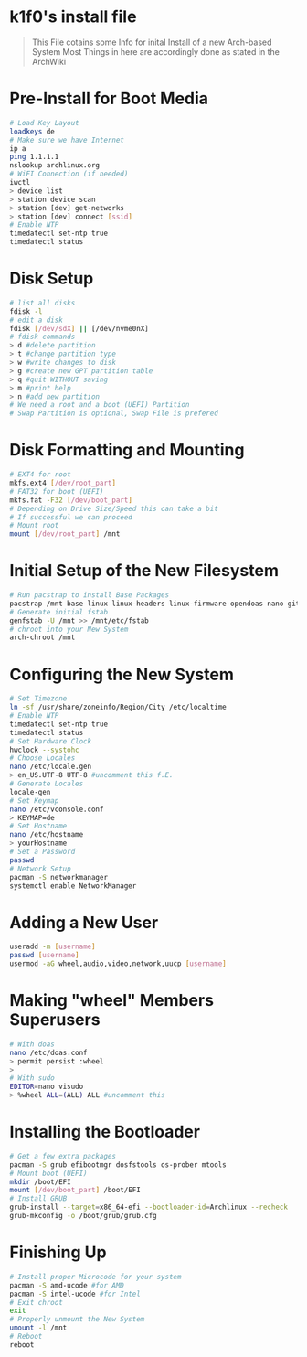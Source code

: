 # k1f0's install file

> This File cotains some Info for inital Install of a new Arch-based System
> Most Things in here are accordingly done as stated in the ArchWiki

# Pre-Install for Boot Media

```bash
# Load Key Layout
loadkeys de
# Make sure we have Internet
ip a
ping 1.1.1.1
nslookup archlinux.org
# WiFI Connection (if needed)
iwctl
> device list
> station device scan
> station [dev] get-networks
> station [dev] connect [ssid]
# Enable NTP
timedatectl set-ntp true
timedatectl status
```

# Disk Setup

```bash
# list all disks
fdisk -l
# edit a disk
fdisk [/dev/sdX] || [/dev/nvme0nX]
# fdisk commands
> d #delete partition
> t #change partition type
> w #write changes to disk
> g #create new GPT partition table
> q #quit WITHOUT saving
> m #print help
> n #add new partition
# We need a root and a boot (UEFI) Partition
# Swap Partition is optional, Swap File is prefered 
```

# Disk Formatting and Mounting

```bash
# EXT4 for root
mkfs.ext4 [/dev/root_part]
# FAT32 for boot (UEFI)
mkfs.fat -F32 [/dev/boot_part]
# Depending on Drive Size/Speed this can take a bit
# If successful we can proceed
# Mount root
mount [/dev/root_part] /mnt
```

# Initial Setup of the New Filesystem

```bash
# Run pacstrap to install Base Packages
pacstrap /mnt base linux linux-headers linux-firmware opendoas nano git
# Generate initial fstab
genfstab -U /mnt >> /mnt/etc/fstab
# chroot into your New System
arch-chroot /mnt
```

# Configuring the New System

```bash
# Set Timezone
ln -sf /usr/share/zoneinfo/Region/City /etc/localtime
# Enable NTP
timedatectl set-ntp true
timedatectl status
# Set Hardware Clock
hwclock --systohc
# Choose Locales
nano /etc/locale.gen
> en_US.UTF-8 UTF-8 #uncomment this f.E.
# Generate Locales
locale-gen
# Set Keymap
nano /etc/vconsole.conf
> KEYMAP=de
# Set Hostname
nano /etc/hostname                                                                                         
> yourHostname
# Set a Password
passwd
# Network Setup
pacman -S networkmanager
systemctl enable NetworkManager
```

# Adding a New User

```bash
useradd -m [username]
passwd [username]
usermod -aG wheel,audio,video,network,uucp [username]
```
# Making "wheel" Members Superusers

```bash
# With doas
nano /etc/doas.conf
> permit persist :wheel
>
# With sudo
EDITOR=nano visudo
> %wheel ALL=(ALL) ALL #uncomment this
```

# Installing the Bootloader

```bash
# Get a few extra packages
pacman -S grub efibootmgr dosfstools os-prober mtools
# Mount boot (UEFI)
mkdir /boot/EFI
mount [/dev/boot_part] /boot/EFI
# Install GRUB
grub-install --target=x86_64-efi --bootloader-id=Archlinux --recheck
grub-mkconfig -o /boot/grub/grub.cfg
```

# Finishing Up

```bash
# Install proper Microcode for your system
pacman -S amd-ucode #for AMD
pacman -S intel-ucode #for Intel
# Exit chroot
exit
# Properly unmount the New System
umount -l /mnt
# Reboot
reboot
```
